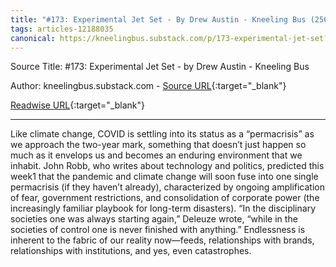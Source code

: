 ```yaml
---
title: "#173: Experimental Jet Set - By Drew Austin - Kneeling Bus (256462568)"
tags: articles-12188035
canonical: https://kneelingbus.substack.com/p/173-experimental-jet-set?token=eyJ1c2VyX2lkIjozMTA4Mjc2LCJwb3N0X2lkIjo0Mzc5Mzg5MSwiXyI6IndIZFhyIiwiaWF0IjoxNjM4NzM1MjA4LCJleHAiOjE2Mzg3Mzg4MDgsImlzcyI6InB1Yi0xMjY0NSIsInN1YiI6InBvc3QtcmVhY3Rpb24ifQ.3elfdyEhtpt3_yr1NsPfPrIPnF8NbBwIDjfXTtkeOgM
---
```


Source Title: #173: Experimental Jet Set - by Drew Austin - Kneeling Bus

Author: kneelingbus.substack.com - [Source URL](https://kneelingbus.substack.com/p/173-experimental-jet-set?token=eyJ1c2VyX2lkIjozMTA4Mjc2LCJwb3N0X2lkIjo0Mzc5Mzg5MSwiXyI6IndIZFhyIiwiaWF0IjoxNjM4NzM1MjA4LCJleHAiOjE2Mzg3Mzg4MDgsImlzcyI6InB1Yi0xMjY0NSIsInN1YiI6InBvc3QtcmVhY3Rpb24ifQ.3elfdyEhtpt3_yr1NsPfPrIPnF8NbBwIDjfXTtkeOgM){:target="_blank"}

[Readwise URL](https://readwise.io/open/256462568){:target="_blank"}

---

Like climate change, COVID is settling into its status as a “permacrisis” as we approach the two-year mark, something that doesn’t just happen so much as it envelops us and becomes an enduring environment that we inhabit. John Robb, who writes about technology and politics, predicted this week1 that the pandemic and climate change will soon fuse into one single permacrisis (if they haven’t already), characterized by ongoing amplification of fear, government restrictions, and consolidation of corporate power (the increasingly familiar playbook for long-term disasters). “In the disciplinary societies one was always starting again,” Deleuze wrote, “while in the societies of control one is never finished with anything.” Endlessness is inherent to the fabric of our reality now—feeds, relationships with brands, relationships with institutions, and yes, even catastrophes.
